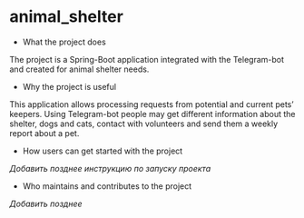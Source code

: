 # animal_shelter

- What the project does

The project is a Spring-Boot application integrated with the Telegram-bot and created for animal shelter needs.

- Why the project is useful

This application allows processing requests from potential and current pets’ keepers. Using Telegram-bot people may get different information about the shelter, dogs and cats, contact with volunteers and send them a weekly report about a pet.

- How users can get started with the project

*Добавить позднее инструкцию по запуску проекта*

- Who maintains and contributes to the project

*Добавить позднее*
